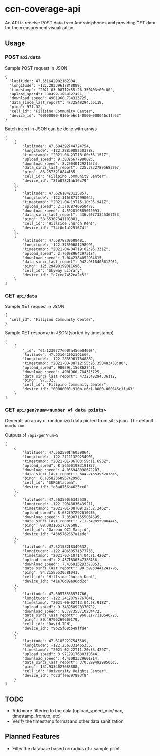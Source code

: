 # ccn-coverage-api
An API to receive POST data from Android phones and providing GET data for the measurement visualization.
## Usage
### POST `api/data`
Sample POST request in JSON
```
{
  "latitude": 47.551642902162804,
  "longitude": -122.28339617848889,
  "timestamp": "2021-03-08T12:55:26.350403+00:00",
  "upload_speed": 980392.1568627451,
  "download_speed": 4901960.784313725,
  "data_since_last_report": 4732548294.36119,
  "ping": 971.32,
  "cell_id": "Filipino Community Center",
  "device_id": "00000000-910b-e6c1-0000-000046c1fa63"
}
```
Batch insert in JSON can be done with arrays
```
[
    {
        "latitude": 47.684392744724754,
        "longitude": -122.28869082503788,
        "timestamp": "2021-06-23T18:00:36.151Z",
        "upload_speed": 9.38326677980023,
        "download_speed": 8.26040129216674,
        "data_since_last_report": 225.72327895682997,
        "ping": 83.2573210844135,
        "cell_id": "Filipino Community Center",
        "device_id": "8fb07821ab16c79"
    },
    {
        "latitude": 47.62618423125857,
        "longitude": -122.31638714990046,
        "timestamp": "2021-04-19T15:10:05.941Z",
        "upload_speed": 2.37038746950478,
        "download_speed": 4.502819585012093,
        "data_since_last_report": 436.60773345367153,
        "ping": 58.65307341108881,
        "cell_id": "Hillside Church Kent",
        "device_id": "74f0d1a9251674f"
    },
    {
        "latitude": 47.6878209608481,
        "longitude": -122.37500681298992,
        "timestamp": "2021-04-04T19:02:26.331Z",
        "upload_speed": 2.760989642973184,
        "download_speed": 7.0442384052984615,
        "data_since_last_report": 942.9818408612952,
        "ping": 125.29498199311696,
        "cell_id": "Skyway Library",
        "device_id": "c7cee7432ea2c5f"
    }
]
```
### GET `api/data`
Sample GET request in JSON
```
{
  "cell_id": "Filipino Community Center",
}
```
Sample GET response in JSON (sorted by timestamp)
```
[
    {
        "_id": "6141239777ee02a45ee04607",
        "latitude": 47.551642902162804,
        "longitude": -122.28339617848889,
        "timestamp": "2021-03-08T12:55:26.350403+00:00",
        "upload_speed": 980392.1568627451,
        "download_speed": 4901960.784313725,
        "data_since_last_report": 4732548294.36119,
        "ping": 971.32,
        "cell_id": "Filipino Community Center",
        "device_id": "00000000-910b-e6c1-0000-000046c1fa63"
    }
]
```
### GET `api/gen?num=<number of data points>`
Generate an array of randomized data picked from sites.json. The default `num` is `100`

Outputs of `/api/gen?num=5`
```
[
    {
        "latitude": 47.562590146039064,
        "longitude": -122.27121329254902,
        "timestamp": "2021-01-06T03:59:11.693Z",
        "upload_speed": 8.565901983191857,
        "download_speed": 4.056948098672207,
        "data_since_last_report": 844.2185393287868,
        "ping": 6.6858236095742996,
        "cell_id": "SURGEtacoma",
        "device_id": "e3a0756b4625cc0"
    },
    {
        "latitude": 47.56359056343538,
        "longitude": -122.29348036439217,
        "timestamp": "2021-01-08T09:22:52.246Z",
        "upload_speed": 8.652797292610275,
        "download_speed": 7.339071555037695,
        "data_since_last_report": 711.5498559064443,
        "ping": 88.08310517332608,
        "cell_id": "Oareao OCC Masjid",
        "device_id": "43b5762567a1ede"
    },
    {
        "latitude": 47.52153218349532,
        "longitude": -122.40630571577736,
        "timestamp": "2021-03-10T14:04:21.420Z",
        "upload_speed": 2.4371830347386436,
        "download_speed": 7.406915293378853,
        "data_since_last_report": 90.59233441241776,
        "ping": 94.21585530581041,
        "cell_id": "Hillside Church Kent",
        "device_id": "41e70d89e96dd2c"
    },
    {
        "latitude": 47.50573568571766,
        "longitude": -122.24128797767641,
        "timestamp": "2021-06-02T13:04:08.918Z",
        "upload_speed": 9.343958928370702,
        "download_speed": 8.797355710234472,
        "data_since_last_report": 968.1177110546795,
        "ping": 80.49796269600179,
        "cell_id": "David-TCN",
        "device_id": "9b25f68cb49ffd4"
    },
    {
        "latitude": 47.61852297543509,
        "longitude": -122.2565331465355,
        "timestamp": "2021-02-22T11:20:33.429Z",
        "upload_speed": 3.9712917680310644,
        "download_speed": 4.43083329601814,
        "data_since_last_report": 370.2994929850665,
        "ping": 131.9334027688888,
        "cell_id": "University Heights Center",
        "device_id": "c2dffea397893f9"
    }
]
```
## TODO
- Add more filtering to the data (upload_speed_min/max, timestamp_from/to, etc)
- Verify the timestamp format and other data sanitization
## Planned Features
- Filter the database based on radius of a sample point

